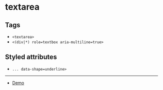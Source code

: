 # textarea

## Tags

- `<textarea>`
- `<(div|*) role=textbox aria-multiline=true>`

## Styled attributes

- `... data-shape=underline>`

---

- [Demo](https://axtk.me/x/web_essentials#textarea)
